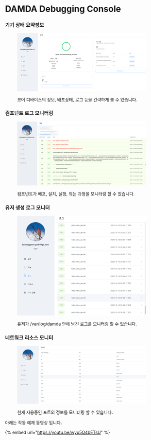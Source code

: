 # DAMDA Debugging Console

### 기기 상태 요약정보

<figure><img src="../../.gitbook/assets/image (4).png" alt=""><figcaption><p>코어 디바이스의 정보, 배포상태, 로그 등을 간략하게 볼 수 있습니다.</p></figcaption></figure>

### 컴포넌트 로그 모니터링

<figure><img src="../../.gitbook/assets/image (11) (3).png" alt=""><figcaption><p>컴포넌트가 배포, 설치, 실행, 되는 과정을 모니터링 할 수 있습니다.</p></figcaption></figure>

### 유저 생성 로그 모니터

<figure><img src="../../.gitbook/assets/image (7) (2) (1).png" alt=""><figcaption><p>유저가 /var/log/damda 안에 남긴 로그를 모니터링 할 수 있습니다.</p></figcaption></figure>

### 네트워크 리소스 모니터

<figure><img src="../../.gitbook/assets/image (6) (2).png" alt=""><figcaption><p>현재 사용중인 포트의 정보를 모니터링 할 수 있습니다.</p></figcaption></figure>



아래는 작동 예제 동영상 입니다.&#x20;

{% embed url="https://youtu.be/wyu5Q4bETsU" %}
